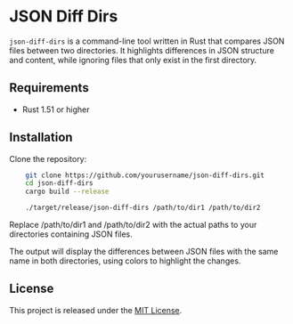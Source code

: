 # JSON Diff Dirs

`json-diff-dirs` is a command-line tool written in Rust that compares JSON files between two directories. It highlights differences in JSON structure and content, while ignoring files that only exist in the first directory.

## Requirements

- Rust 1.51 or higher

## Installation

Clone the repository:

```sh
    git clone https://github.com/yourusername/json-diff-dirs.git
    cd json-diff-dirs
    cargo build --release
```

```sh
    ./target/release/json-diff-dirs /path/to/dir1 /path/to/dir2
```

Replace /path/to/dir1 and /path/to/dir2 with the actual paths to your directories containing JSON files.

The output will display the differences between JSON files with the same name in both directories, using colors to highlight the changes.

## License

This project is released under the [MIT License](./LICENSE).

